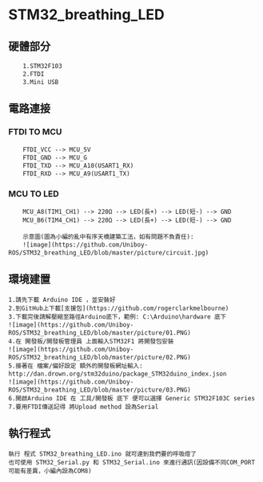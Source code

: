 # STM32_breathing_LED

##  硬體部分

        1.STM32F103
        2.FTDI
        3.Mini USB

## 電路連接

### FTDI TO MCU

        FTDI_VCC --> MCU_5V
        FTDI_GND --> MCU_G
        FTDI_TXD --> MCU_A10(USART1_RX)
        FTDI_RXD --> MCU_A9(USART1_TX)

### MCU TO LED

        MCU_A8(TIM1_CH1) --> 220Ω --> LED(長+) --> LED(短-) --> GND
        MCU_B6(TIM4_CH1) --> 220Ω --> LED(長+) --> LED(短-) --> GND

        示意圖(圖為小編的亂中有序天橋建築工法，如有問題不負責任):
        ![image](https://github.com/Uniboy-ROS/STM32_breathing_LED/blob/master/picture/circuit.jpg)

## 環境建置

    1.請先下載 Arduino IDE ，並安裝好
    2.到GitHub上下載[支援包](https://github.com/rogerclarkmelbourne)
    3.下載完後請解壓縮至路徑Arduino底下，範例: C:\Arduino\hardware 底下
    ![image](https://github.com/Uniboy-ROS/STM32_breathing_LED/blob/master/picture/01.PNG)
    4.在 開發板/開發板管理員 上面輸入STM32F1 將開發包安裝
    ![image](https://github.com/Uniboy-ROS/STM32_breathing_LED/blob/master/picture/02.PNG)
    5.接著在 檔案/偏好設定 額外的開發板網址輸入: http://dan.drown.org/stm32duino/package_STM32duino_index.json
    ![image](https://github.com/Uniboy-ROS/STM32_breathing_LED/blob/master/picture/03.PNG)
    6.開啟Arduino IDE 在 工具/開發板 底下 便可以選擇 Generic STM32F103C series
    7.要用FTDI傳送記得 將Upload method 設為Serial

## 執行程式

    執行 程式 STM32_breathing_LED.ino 就可達到我們要的呼吸燈了
    也可使用 STM32_Serial.py 和 STM32_Serial.ino 來進行通訊(因設備不同COM_PORT可能有差異，小編內設為COM8)